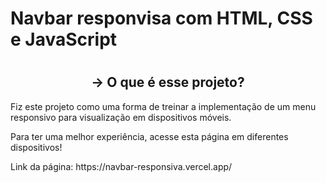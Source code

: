 <h1>Navbar responvisa com HTML, CSS e JavaScript<h1>

<h2 style="text-align: center;">&#8594 O que é esse projeto?</h2>

<p> 
  Fiz este projeto como uma forma de treinar a implementação
  de um menu responsivo para visualização em dispositivos móveis.
</p>
<p>
  Para ter uma melhor experiência, acesse esta página em diferentes
  dispositivos!
</p>
<p> Link da página: https://navbar-responsiva.vercel.app/</p>
